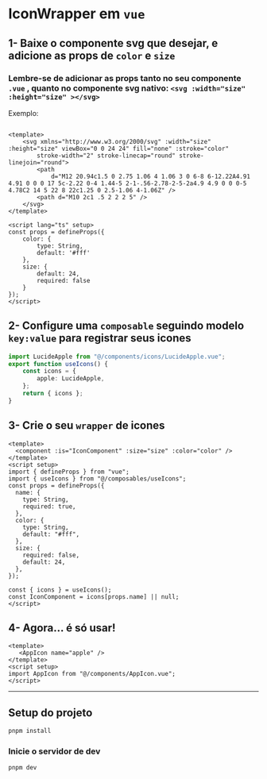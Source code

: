 # IconWrapper em `vue`

## 1- Baixe o componente svg que desejar, e adicione as props de `color` e `size`
### Lembre-se de adicionar as props tanto no seu componente `.vue` , quanto no componente svg nativo: `<svg :width="size" :height="size" ></svg>`

Exemplo: 
```vue

<template>
    <svg xmlns="http://www.w3.org/2000/svg" :width="size" :height="size" viewBox="0 0 24 24" fill="none" :stroke="color"
        stroke-width="2" stroke-linecap="round" stroke-linejoin="round">
        <path
            d="M12 20.94c1.5 0 2.75 1.06 4 1.06 3 0 6-8 6-12.22A4.91 4.91 0 0 0 17 5c-2.22 0-4 1.44-5 2-1-.56-2.78-2-5-2a4.9 4.9 0 0 0-5 4.78C2 14 5 22 8 22c1.25 0 2.5-1.06 4-1.06Z" />
        <path d="M10 2c1 .5 2 2 2 5" />
    </svg>
</template>

<script lang="ts" setup>
const props = defineProps({
    color: {
        type: String,
        default: '#fff'
    },
    size: {
        default: 24,
        required: false
    }
});
</script>
```

## 2- Configure uma `composable` seguindo modelo `key:value` para registrar seus icones

```ts
import LucideApple from "@/components/icons/LucideApple.vue";
export function useIcons() {
    const icons = {
        apple: LucideApple,
    };
    return { icons };
}
```
## 3- Crie o seu `wrapper` de icones

```vue
<template>
  <component :is="IconComponent" :size="size" :color="color" />
</template>
<script setup>
import { defineProps } from "vue";
import { useIcons } from "@/composables/useIcons";
const props = defineProps({
  name: {
    type: String,
    required: true,
  },
  color: {
    type: String,
    default: "#fff",
  },
  size: {
    required: false,
    default: 24,
  },
});

const { icons } = useIcons();
const IconComponent = icons[props.name] || null;
</script>
```

## 4- Agora... é só usar!

```vue
<template>
   <AppIcon name="apple" />
</template>
<script setup>
import AppIcon from "@/components/AppIcon.vue";
</script>
```
---

## Setup do projeto

```sh
pnpm install
```

### Inicie o servidor de dev

```sh
pnpm dev
```

